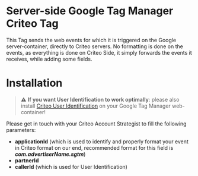 # Server-side Google Tag Manager Criteo Tag

This Tag sends the web events for which it is triggered on the Google server-container, directly to Criteo servers.
No formatting is done on the events, as everything is done on Criteo Side, it simply forwards the events it receives, while adding some fields.

# Installation

> :warning: **If you want User Identification to work optimally**: please also install [Criteo User Identification](https://github.com/criteo/gtm-criteo-useridentification/) on your Google Tag Manager web-container!

Please get in touch with your Criteo Account Strategist to fill the following parameters: 

* **applicationId** (which is used to identify and properly format your event in Criteo format on our end, recommended format for this field is ***com.advertiserName.sgtm***)
* **partnerId**
* **callerId** (which is used for User Identification)

